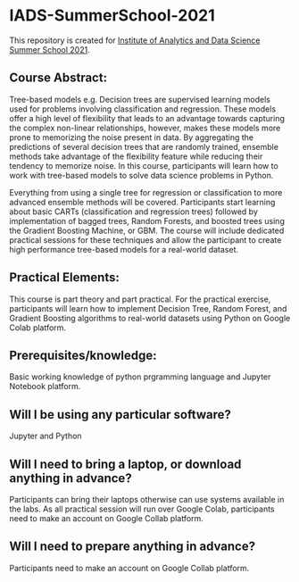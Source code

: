 # IADS-SummerSchool-2021

This repository is created for [Institute of Analytics and Data Science Summer School 2021](https://www.iadssummerschool.com/).

## Course Abstract:
Tree-based models e.g. Decision trees are supervised learning models used for problems involving classification and regression. These models offer a high level of flexibility that leads to an advantage towards capturing the complex non-linear relationships, however, makes these models more prone to memorizing the noise present in data. By aggregating the predictions of several decision trees that are randomly trained, ensemble methods take advantage of the flexibility feature while reducing their tendency to memorize noise. In this course, participants will learn how to work with tree-based models to solve data science problems in Python.

Everything from using a single tree for regression or classification to more advanced ensemble methods will be covered. Participants start learning about basic CARTs (classification and regression trees) followed by implementation of bagged trees, Random Forests, and boosted trees using the Gradient Boosting Machine, or GBM. The course will include dedicated practical sessions for these techniques and allow the participant to create high performance tree-based models for a real-world dataset.

## Practical Elements:
This course is part theory and part practical. For the practical exercise, participants will learn how to implement Decision Tree, Random Forest, and Gradient Boosting algorithms to real-world datasets using Python on Google Colab platform.


## Prerequisites/knowledge:
Basic working knowledge of python prgramming language and Jupyter Notebook platform.

## Will I be using any particular software?
Jupyter and Python

## Will I need to bring a laptop, or download anything in advance? 
Participants can bring their laptops otherwise can use systems available in the labs. As all practical session will run over Google Colab, participants need to make an account on Google Collab platform.

## Will I need to prepare anything in advance?
Participants need to make an account on Google Collab platform.
